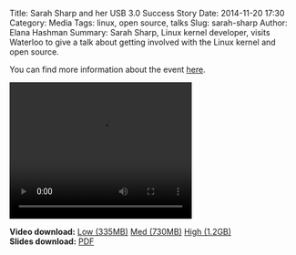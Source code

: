 Title: Sarah Sharp and her USB 3.0 Success Story
Date: 2014-11-20 17:30
Category: Media
Tags: linux, open source, talks
Slug: sarah-sharp
Author: Elana Hashman
Summary: Sarah Sharp, Linux kernel developer, visits Waterloo to give a talk about getting involved with the Linux kernel and open source.

You can find more information about the event
[here](https://cs.uwaterloo.ca/events/talk-sarah-sharp-breaking-open-source-and-linux-usb-30-success-story).

<video width="320" height="240" controls>
  <source src="http://mirror.csclub.uwaterloo.ca/wics/sarah_sharp_low.mp4"
          type="video/mp4">
Your browser does not support the video tag.
</video>

**Video download:**
[Low (335MB)](http://mirror.csclub.uwaterloo.ca/wics/sarah_sharp_low.mp4)
[Med (730MB)](http://mirror.csclub.uwaterloo.ca/wics/sarah_sharp_med.mp4)
[High (1.2GB)](http://mirror.csclub.uwaterloo.ca/wics/sarah_sharp_hi.mp4)  
**Slides download:** [PDF](/extra/F14-sarah-slides.pdf)
